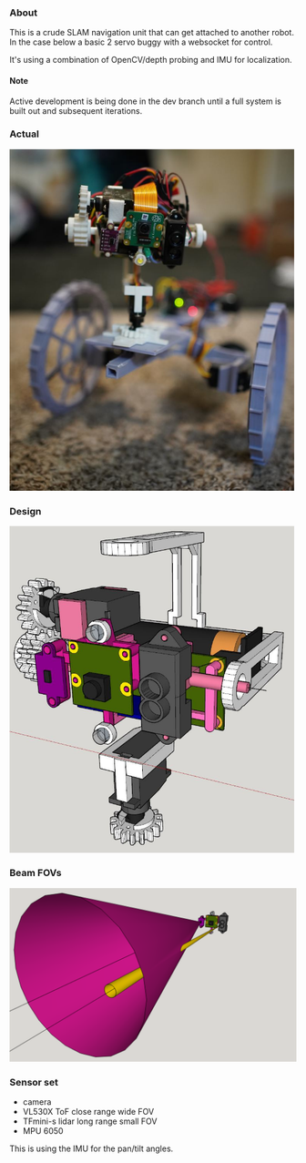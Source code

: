 ### About

This is a crude SLAM navigation unit that can get attached to another robot. In the case below a basic 2 servo buggy with a websocket for control.

It's using a combination of OpenCV/depth probing and IMU for localization.

#### Note
Active development is being done in the dev branch until a full system is built out and subsequent iterations.

### Actual
<img src="./nav-unit-on-2d-robot.JPG" width="500"/>

### Design
<img src="./design.JPG" width="500"/>

### Beam FOVs
<img src="./different-beams.png" width="800"/>


### Sensor set

* camera
* VL530X ToF close range wide FOV
* TFmini-s lidar long range small FOV
* MPU 6050

This is using the IMU for the pan/tilt angles.